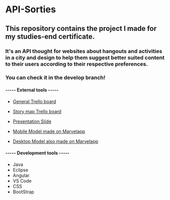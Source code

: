 # API-Sorties

## This repository contains the project I made for my studies-end certificate.

### It's an API thought for websites about hangouts and activities in a city and design to help them suggest better suited content to their users according to their respective preferences.
### You can check it in the develop branch!

#### ----- External tools -----

* [General Trello board](https://trello.com/b/yzk9DIpn/projet-api-certification)

* [Story map Trello board](https://trello.com/b/IjuAn6HR/api-story-map)

* [Presentation Slide](https://slides.com/antoinetournel/deck#/)

* [Mobile Model made on Marvelapp](https://marvelapp.com/53agga1/screen/50334311)

* [Desktop Model also made on Marvelapp](https://marvelapp.com/53agga1/screen/50349625)

#### ----- Development tools -----

* Java
* Eclipse
* Angular
* VS Code
* CSS
* BootStrap
